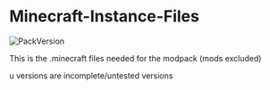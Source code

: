 # Minecraft-Instance-Files

![PackVersion](https://img.shields.io/badge/dynamic/json?url=https%3A%2F%2Fraw.githubusercontent.com%2FEarthCountry-modpack%2FMinecraft-Instance-Files%2FDev%2FV&query=%24.Version&label=PackVersion%20&color=)

This is the .minecraft files needed for the modpack (mods excluded)

u versions are incomplete/untested versions

